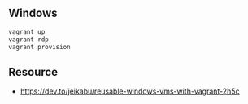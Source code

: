 ## Windows

```bash
vagrant up
vagrant rdp
vagrant provision
```

## Resource

- https://dev.to/jeikabu/reusable-windows-vms-with-vagrant-2h5c